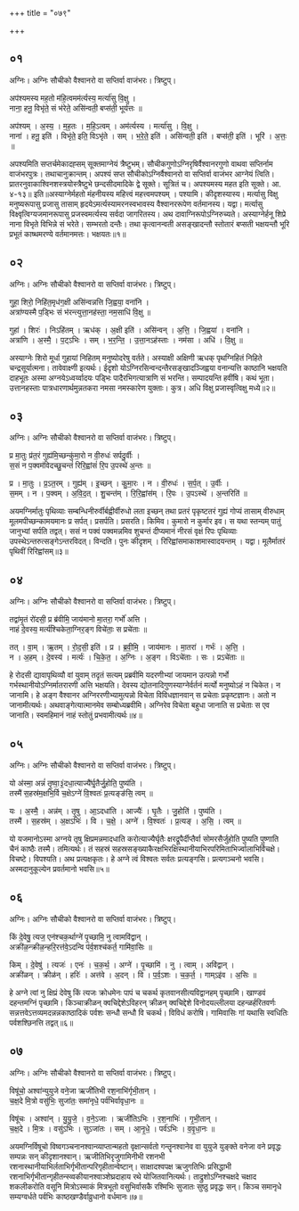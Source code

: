 +++
title = "०७९"

+++


## ०१
अग्निः। अग्निः सौचीको वैश्वानरो वा सप्तिर्वा वाजंभरः। त्रिष्टुप्।

अप॑श्यमस्य मह॒तो म॑हि॒त्वमम॑र्त्यस्य॒ मर्त्या॑सु वि॒क्षु ।  
नाना॒ हनू॒ विभृ॑ते॒ सं भ॑रेते॒ असि॑न्वती॒ बप्स॑ती॒ भूर्य॑त्तः ॥

अप॑श्यम् । अ॒स्य॒ । म॒ह॒तः । म॒हि॒ऽत्वम् । अम॑र्त्यस्य । मर्त्या॑सु । वि॒क्षु ।  
नाना॑ । हनू॒ इति॑ । विभृ॑ते॒ इति॒ विऽभृ॑ते । सम् । भ॒रे॒ते॒ इति॑ । असि॑न्वती॒ इति॑ । बप्स॑ती॒ इति॑ । भूरि॑ । अ॒त्तः॒ ॥

अपश्यमिति सप्तर्चमेकादह्सम् सूक्तमाग्नेयं त्रैष्टुभम्। सौचीकगुणोऽग्निरृषिर्वैश्वानरगुणो वाथवा सप्तिर्नाम वाजंभरपुत्रः। तथाचानुक्रान्तम्। अपश्यं सप्त सौचीकोऽग्निर्वैश्वानरो वा सप्तिर्वा वाजंभर आग्नेयं त्विति। प्रातरनुवाकाश्विनशस्त्रयोस्त्रैष्टुभे छन्दसीदमादिके द्वे सूक्ते। सूत्रितं च। अपश्यमस्य महत इति सूक्ते। आ. ४-१३॥ इति॥अस्याग्नेर्महतो मंहनीयस्य महित्त्वं महत्त्वमपश्यम् । पश्यामि। कीदृशस्यास्य। मर्त्यासु विक्षु मनुष्यरूपासु प्रजासु तासाम् हृदयेऽमर्त्यस्यामरनस्वभावस्य वैश्वानररूपेण वर्तमानस्य। यद्वा। मर्त्यासु विक्ष्वृत्विग्यजमानरूपासु प्रजस्वमर्त्यस्य सर्वदा जागरितस्य। अथ दावाग्निरूपोऽग्निरुच्यते। अस्याग्नेर्हनू शिप्रे नाना विभृते विभिन्ने सं भरेते। सम्भरतो दन्तैः। तथा कृत्वानन्वती असङ्खादन्तौ स्तोतारं बप्सती भक्षयन्तौ भूरि प्रभूतं काष्थमरण्ये वर्तमानमत्तः। भक्षयतः॥१॥

## ०२
अग्निः। अग्निः सौचीको वैश्वानरो वा सप्तिर्वा वाजंभरः। त्रिष्टुप्।

गुहा॒ शिरो॒ निहि॑त॒मृध॑ग॒क्षी असि॑न्वन्नत्ति जि॒ह्वया॒ वना॑नि ।  
अत्रा॑ण्यस्मै प॒ड्भिः सं भ॑रन्त्युत्ता॒नह॑स्ता॒ नम॒साधि॑ वि॒क्षु ॥

गुहा॑ । शिरः॑ । निऽहि॑तम् । ऋध॑क् । अ॒क्षी इति॑ । असि॑न्वन् । अ॒त्ति॒ । जि॒ह्वया॑ । वना॑नि ।  
अत्रा॑णि । अ॒स्मै॒ । प॒ट्ऽभिः । सम् । भ॒र॒न्ति॒ । उ॒त्ता॒नऽह॑स्ताः । नम॑सा । अधि॑ । वि॒क्षु ॥

अस्याग्नेः शिरो मूर्धा गुहायां निहितम् मनुष्योदरेषु वर्तते। अस्याक्षी अक्षिणी ऋधक् पृथग्निहितं निहिते चन्द्रसूर्यात्मना। तावेवाक्ष्णी इत्यर्थः। ईदृशो योऽग्निरसिन्वन्दन्तैरसङ्खादञ्जिह्वया वनान्यत्ति काष्ठानि भक्षयति दाहभूतः अस्मा अग्नयेऽध्वर्य्वादयः पड्भिः पादैरभिगत्यात्राणि सं भरन्ति। सम्पादयन्ति हवींषि। कथं भूता। उत्तानहस्ताः पात्रधारणार्थमुन्नतकरा नमसा नमस्कारेण युक्ताः। कुत्र। अधि विक्षु प्रजास्वृत्विक्षु मध्ये॥२॥

## ०३
अग्निः। अग्निः सौचीको वैश्वानरो वा सप्तिर्वा वाजंभरः। त्रिष्टुप्।

प्र मा॒तुः प्र॑त॒रं गुह्य॑मि॒च्छन्कु॑मा॒रो न वी॒रुधः॑ सर्पदु॒र्वीः ।  
स॒सं न प॒क्वम॑विदच्छु॒चन्तं॑ रिरि॒ह्वांसं॑ रि॒प उ॒पस्थे॑ अ॒न्तः ॥

प्र । मा॒तुः । प्र॒ऽत॒रम् । गुह्य॑म् । इ॒च्छन् । कु॒मा॒रः । न । वी॒रुधः॑ । स॒र्प॒त् । उ॒र्वीः ।  
स॒मम् । न । प॒क्वम् । अ॒वि॒द॒त् । शु॒चन्त॑म् । रि॒रि॒ह्वांस॑म् । रि॒पः । उ॒पऽस्थे॑ । अ॒न्तरिति॑ ॥

अयमग्निर्मातुः पृथिव्याः सम्बन्धिनीरुर्वीर्बह्वीर्वीरुधो लता इच्छन् तथा प्रतरं पृकृष्टतरं गुह्यं गोप्यं तासाम् वीरुधाम् मूलमपीच्छन्कामयमानः प्र सर्पत्। प्रसर्पति। प्रसरति। किमिव। कुमारो न कुर्मार इव। स यथा स्तन्यम् पातुं जानुभ्यां सर्पति तद्वत्। ससं न पक्वं पक्वमन्नमिव शुचन्तं दीप्यमानं नीरसं वृक्षं रिपः पृथिव्याः उपस्थेऽन्तरुत्सङ्गेऽन्तरविदत्। विन्दति। पुनः कीदृशम् । रिरिह्वांसमाकाशमास्वादयन्तम् । यद्वा। मूलैर्मातरं पृथिवीं रिरिह्वांसम्॥३॥

## ०४
अग्निः। अग्निः सौचीको वैश्वानरो वा सप्तिर्वा वाजंभरः। त्रिष्टुप्।

तद्वा॑मृ॒तं रो॑दसी॒ प्र ब्र॑वीमि॒ जाय॑मानो मा॒तरा॒ गर्भो॑ अत्ति ।  
नाहं दे॒वस्य॒ मर्त्य॑श्चिकेता॒ग्निर॒ङ्ग विचे॑ताः॒ स प्रचे॑ताः ॥

तत् । वा॒म् । ऋ॒तम् । रो॒द॒सी॒ इति॑ । प्र । ब्र॒वी॒मि॒ । जाय॑मानः । मा॒तरा॑ । गर्भः॑ । अ॒त्ति॒ ।  
न । अ॒हम् । दे॒वस्य॑ । मर्त्यः॑ । चि॒के॒त॒ । अ॒ग्निः । अ॒ङ्ग । विऽचे॑ताः । सः । प्रऽचे॑ताः ॥

हे रोदसी द्यावापृथिव्यौ वां युवाम् तदृतं सत्यम् प्रब्रवीमि यदरणीभ्यां जायमान उत्पन्नो गर्भो गर्भस्थानीयोऽग्निर्मातरारणी अत्ति भक्षयति। देवस्य द्योतनादिगुणस्याग्नेर्वर्तनं मर्त्यो मनुष्योऽहं न चिकेत। न जानामि। हे अङ्ग वैश्वानर अग्निररणीभ्यामुत्पन्नो विचेता विविधज्ञानवान् स प्रचेताः प्रकृष्टज्ञानः। अतो न जानामीत्यर्थः। अथवाङ्गेत्यात्मानमेव सम्बोध्यब्रवीमि। अग्निरेव विचेता बहुधा जानाति स प्रचेताः स एव जानाति। स्वमहिमानं नाहं स्तोतुं प्रभवामीत्यर्थः॥४॥

## ०५
अग्निः। अग्निः सौचीको वैश्वानरो वा सप्तिर्वा वाजंभरः। त्रिष्टुप्।

यो अ॑स्मा॒ अन्नं॑ तृ॒ष्वा॒३॒॑दधा॒त्याज्यै॑र्घृ॒तैर्जु॒होति॒ पुष्य॑ति ।  
तस्मै॑ स॒हस्र॑म॒क्षभि॒र्वि च॒क्षेऽग्ने॑ वि॒श्वतः॑ प्र॒त्यङ्ङ॑सि॒ त्वम् ॥

यः । अ॒स्मै॒ । अन्न॑म् । तृ॒षु । आ॒ऽदधा॑ति । आज्यैः॑ । घृ॒तैः । जु॒होति॑ । पुष्य॑ति ।  
तस्मै॑ । स॒हस्र॑म् । अ॒क्षऽभिः॑ । वि । च॒क्षे॒ । अग्ने॑ । वि॒श्वतः॑ । प्र॒त्यङ् । अ॒सि॒ । त्वम् ॥

यो यजमानोऽस्मा अग्नये तृषु क्षिप्रमन्नमादधाति करोत्याज्यैर्घृतैः क्षरद्रूपैर्दीप्तैर्वा सोमरसैर्जुहोति पुष्यति पुष्णाति चैनं काष्ठैः तस्मै। तमित्यर्थः। तं सहस्रं सहस्रसङ्ख्याकैरक्षभिरक्षिस्थानीयाभिरपरिमिताभिर्ज्वालाभिर्विचक्षे। विचष्टे। विपश्यति। अथ प्रत्यक्षकृतः। हे अग्ने त्वं विश्वतः सर्वतः प्रत्यङ्गसि। प्रत्यगञ्चनो भवसि। अस्मदानुकूल्येन प्रवर्तमानो भवसि॥५॥

## ०६
अग्निः। अग्निः सौचीको वैश्वानरो वा सप्तिर्वा वाजंभरः। त्रिष्टुप्।

किं दे॒वेषु॒ त्यज॒ एन॑श्चक॒र्थाग्ने॑ पृ॒च्छामि॒ नु त्वामवि॑द्वान् ।  
अक्री॑ळ॒न्क्रीळ॒न्हरि॒रत्त॑वे॒ऽदन्वि प॑र्व॒शश्च॑कर्त॒ गामि॑वा॒सिः ॥

किम् । दे॒वेषु॑ । त्यजः॑ । एनः॑ । च॒क॒र्थ॒ । अग्ने॑ । पृ॒च्छामि॑ । नु । त्वाम् । अवि॑द्वान् ।  
अक्री॑ळन् । क्रीळ॑न् । हरिः॑ । अत्त॑वे । अ॒दन् । वि । प॒र्व॒ऽशः । च॒क॒र्त॒ । गाम्ऽइ॑व । अ॒सिः ॥

हे अग्ने त्वां नु क्षिप्रं देवेषु किं त्यजः क्रोधमेनः पापं च चकर्थ कृतवानसीत्यविद्वानहम् पृच्छामि। खाण्डवं दहन्तमग्निं पृच्छामि। किञ्चाक्रीळन् क्वचिद्देशेऽविहरन् क्रीळन् क्वचिद्देशे विनोदयल्लीलया दहन्ळर्हरितवर्णः सन्नत्तवेऽत्तव्यमदन्नन्नकाष्ठादिकं पर्वशः सन्धौ सन्धौ वि चकर्थ। विविधं करोषि। गामिवासिः गां यथासि स्वधितिः पर्वशश्छिनत्ति तद्वत्॥६॥

## ०७
अग्निः। अग्निः सौचीको वैश्वानरो वा सप्तिर्वा वाजंभरः। त्रिष्टुप्।

विषू॑चो॒ अश्वा॑न्युयुजे वने॒जा ऋजी॑तिभी रश॒नाभि॑र्गृभी॒तान् ।  
च॒क्ष॒दे मि॒त्रो वसु॑भिः॒ सुजा॑तः॒ समा॑नृधे॒ पर्व॑भिर्वावृधा॒नः ॥

विषू॑चः । अश्वा॑न् । यु॒यु॒जे॒ । व॒ने॒ऽजाः । ऋजी॑तिऽभिः । र॒श॒नाभिः॑ । गृ॒भी॒तान् ।  
च॒क्ष॒दे । मि॒त्रः । वसु॑ऽभिः । सुऽजा॑तः । सम् । आ॒नृ॒धे॒ । पर्व॑ऽभिः । व॒वृ॒धा॒नः ॥

अयमग्निर्विषूचो विष्वगञ्चनानश्वान्व्याप्तान्महतो वृक्षान्सर्वतो गन्तॄनश्वानेव वा युयुजे युङ्क्ते वनेजा वने प्रवृद्धः सम्पन्नः सन् कीदृशानश्वान्। ऋजीतिभिरृजुगामिनीभी रशनभी रशनास्थानीयाभिर्लताभिर्गृभीतान्परिगृहीतान्वेष्टान्। साक्षादश्वपक्ष ऋजुगतिभिः प्रसिद्धाभी रशनाभिर्गृभीतान्गृहीतन्स्व्वकीयानश्वाञ्शेघ्रदाहाय रथे योजितवानित्यर्थः। ताद्रुशोऽग्निश्चक्षदे चक्षाद शकलीकरोति वसूनि मित्रोऽस्माकं मित्रभूतो वसुभिर्वासकै रश्मिभिः सुजातः सुष्ठु प्रवृद्धः सन्। किञ्च समानृधे सम्यग्वर्धते पर्वभिः काष्ठखण्डैर्वाव्रुधानो वर्धमानः॥७॥